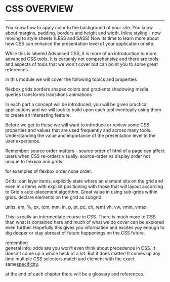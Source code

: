 # CSS OVERVIEW

---
You know how to apply color to the background of your site. You know about margins, padding, borders and height and width. Inline styling - now moving to style sheets (LESS and SASS) Now its time to learn more about how CSS can enhance the presentation level of your application or site.

While this is labeled Advanced CSS, it is more of an introduction to more advanced CSS tools. It is certainly not comprehensive and there are tools and aspects of tools that we won't cover but can point you to some great references.

In this module we will cover the following topics and properties

flexbox
grids
borders
shapes
colors and gradients
shadowing
media queries
transforms
transitions
animations

In each part a concept will be introduced, you will be given practical applications and we will look to build upon each tool eventually using them to create an interesting feature.

Before we get to these we will want to introduce or review some CSS properties and values that are used frequently and across many tools. Understanding the value and importance of the presentation level to the user experience.

Remember: source order matters - source order of html of a page can affect users when CSS re-orders visually.  source-order vs display order not unique to flexbox and grids.

for examples of flexbox order none order.

Grids: can layer items, explicitly state where an element sits on the grid and even mix items with explicit positioning with those that will layout according to Grid's auto-placement algorithm.  Great value in using sub-grids within grids. declare elements on the grid as subgrid.


units: em, %, px, \(cm, mm, in, p, pt, pc, ch, rem\) vh, vw, vmin, vmax

This is really an intermediate course in CSS.  There is much more to CSS than what is contained here and much of what we do cover can be explored even further. Hopefully this gives you information and excites yoy enough to dig deeper or stay abreast of future happenings on the CSS future.

remember:  
general info: odds are you won't even think about precedence in CSS. It doesn't come up a whole heck of a lot. But it does matter! It comes up any time multiple CSS selectors match and element with the exact same[specificity](https://css-tricks.com/specifics-on-css-specificity/).

at the end of each chapter there will be a glossary and references. 